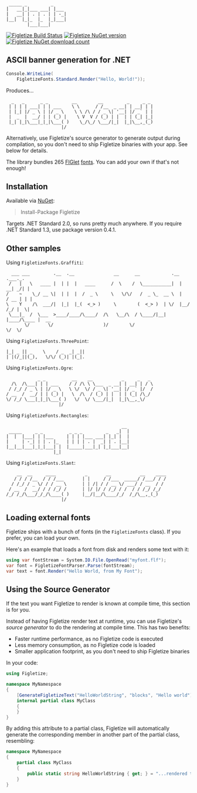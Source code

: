 ```                       
 _____ _         _     
|   __|_|___ ___| |___ 
|   __| | . | . | | -_|
|__|  |_|_  |_  |_|___|
        |___|___|      
```

[![Figletize Build Status](https://ci.appveyor.com/api/projects/status/2vvwieg2ou7pkhst?svg=true)](https://ci.appveyor.com/project/drewnoakes/figgle)
[![Figletize NuGet version](https://img.shields.io/nuget/v/Figletize)](https://www.nuget.org/packages/Figletize/)
[![Figletize NuGet download count](https://img.shields.io/nuget/dt/Figletize)](https://www.nuget.org/packages/Figletize/)

## ASCII banner generation for .NET

```c#
Console.WriteLine(
    FigletizeFonts.Standard.Render("Hello, World!"));
```

Produces...

```
  _   _      _ _         __        __         _     _ _
 | | | | ___| | | ___    \ \      / /__  _ __| | __| | |
 | |_| |/ _ \ | |/ _ \    \ \ /\ / / _ \| '__| |/ _` | |
 |  _  |  __/ | | (_) |    \ V  V / (_) | |  | | (_| |_|
 |_| |_|\___|_|_|\___( )    \_/\_/ \___/|_|  |_|\__,_(_)
                     |/
```

Alternatively, use Figletize's source generator to generate output during compilation, so you don't need to ship Figletize binaries with your app. See below for details.

The library bundles 265 [FIGlet](http://www.figlet.org/) [fonts](http://www.jave.de/figlet/fonts.html). You can add your own if that's not enough! 

## Installation

Available via [NuGet](https://www.nuget.org/packages/Figletize/):

>Install-Package Figletize

Targets .NET Standard 2.0, so runs pretty much anywhere. If you require .NET Standard 1.3, use package version 0.4.1.

## Other samples

Using `FigletizeFonts.Graffiti`:

```
  ___ ___         .__  .__               __      __            .__       .___._.
 /   |   \   ____ |  | |  |   ____      /  \    /  \___________|  |    __| _/| |
/    ~    \_/ __ \|  | |  |  /  _ \     \   \/\/   /  _ \_  __ \  |   / __ | | |
\    Y    /\  ___/|  |_|  |_(  <_> )     \        (  <_> )  | \/  |__/ /_/ |  \|
 \___|_  /  \___  >____/____/\____/  /\   \__/\  / \____/|__|  |____/\____ |  __
       \/       \/                   )/        \/                         \/  \/
```

Using `FigletizeFonts.ThreePoint`:

```
|_| _ || _    \    / _  _| _||
| |(/_||(_),   \/\/ (_)| |(_|.
```

Using `FigletizeFonts.Ogre`:

```
            _ _          __    __           _     _   _ 
  /\  /\___| | | ___    / / /\ \ \___  _ __| | __| | / \
 / /_/ / _ \ | |/ _ \   \ \/  \/ / _ \| '__| |/ _` |/  /
/ __  /  __/ | | (_) |   \  /\  / (_) | |  | | (_| /\_/ 
\/ /_/ \___|_|_|\___( )   \/  \/ \___/|_|  |_|\__,_\/   
                    |/                                  
```

Using `FigletizeFonts.Rectangles`:

```
                                            __ 
 _____     _ _          _ _ _         _   _|  |
|  |  |___| | |___     | | | |___ ___| |_| |  |
|     | -_| | | . |_   | | | | . |  _| | . |__|
|__|__|___|_|_|___| |  |_____|___|_| |_|___|__|
                  |_|                          
```

Using `FigletizeFonts.Slant`:

```
    __  __     ____           _       __           __    ____
   / / / /__  / / /___       | |     / /___  _____/ /___/ / /
  / /_/ / _ \/ / / __ \      | | /| / / __ \/ ___/ / __  / / 
 / __  /  __/ / / /_/ /      | |/ |/ / /_/ / /  / / /_/ /_/  
/_/ /_/\___/_/_/\____( )     |__/|__/\____/_/  /_/\__,_(_)   
                     |/                                      
```

## Loading external fonts

Figletize ships with a bunch of fonts (in the `FigletizeFonts` class). If you prefer, you can load your own.

Here's an example that loads a font from disk and renders some text with it:

```c#
using var fontStream = System.IO.File.OpenRead("myfont.flf");
var font = FigletizeFontParser.Parse(fontStream);
var text = font.Render("Hello World, from My Font");
```

## Using the Source Generator

If the text you want Figletize to render is known at compile time, this section is for you.

Instead of having Figletize render text at runtime, you can use Figletize's _source generator_ to
do the rendering at compile time. This has two benefits:

- Faster runtime performance, as no Figletize code is executed
- Less memory consumption, as no Figletize code is loaded
- Smaller application footprint, as you don't need to ship Figletize binaries

In your code:

```c#
using Figletize;

namespace MyNamespace
{
    [GenerateFigletizeText("HelloWorldString", "blocks", "Hello world")]
    internal partial class MyClass
    {
    }
}
```

By adding this attribute to a partial class, Figletize will automatically generate the corresponding
member in another part of the partial class, resembling:

```c#
namespace MyNamespace
{
    partial class MyClass
    {
        public static string HelloWorldString { get; } = "...rendered text here...";
    }
}
```
